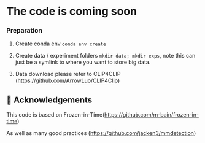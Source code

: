 # The code is coming soon

### Preparation 

1. Create conda env `conda env create`

2. Create data / experiment folders `mkdir data; mkdir exps`, note this can just be a symlink to where you want to store big data.
3. Data download please refer to CLIP4CLIP (https://github.com/ArrowLuo/CLIP4Clip)


## 🙏 Acknowledgements

This code is based on Frozen-in-Time(https://github.com/m-bain/frozen-in-time)

As well as many good practices (https://github.com/jacken3/mmdetection)
